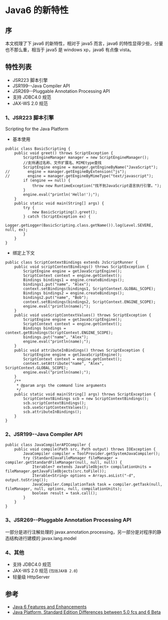 # Java6 的新特性

## 序

本文梳理了下 java6 的新特性，相对于 java5 而言，java6 的特性显得少些，分量也不那么重，相当于 java5 是 windows xp，java6 有点像 vista。

## 特性列表

- JSR223 脚本引擎
- JSR199--Java Compiler API
- JSR269--Pluggable Annotation Processing API
- 支持 JDBC4.0 规范
- JAX-WS 2.0 规范

### 1、JSR223 脚本引擎

Scripting for the Java Platform

- 基本使用

```
public class BasicScripting {
    public void greet() throws ScriptException {
        ScriptEngineManager manager = new ScriptEngineManager();
        //支持通过名称、文件扩展名、MIMEtype查找
        ScriptEngine engine = manager.getEngineByName("JavaScript");
//        engine = manager.getEngineByExtension("js");
//        engine = manager.getEngineByMimeType("text/javascript");
        if (engine == null) {
            throw new RuntimeException("找不到JavaScript语言执行引擎。");
        }
        engine.eval("println('Hello!');");
    }
    public static void main(String[] args) {
        try {
            new BasicScripting().greet();
        } catch (ScriptException ex) {
            Logger.getLogger(BasicScripting.class.getName()).log(Level.SEVERE, null, ex);
        }
    }
}
```

- 绑定上下文

```
public class ScriptContextBindings extends JsScriptRunner {
    public void scriptContextBindings() throws ScriptException {
        ScriptEngine engine = getJavaScriptEngine();
        ScriptContext context = engine.getContext();
        Bindings bindings1 = engine.createBindings();
        bindings1.put("name", "Alex");
        context.setBindings(bindings1, ScriptContext.GLOBAL_SCOPE);
        Bindings bindings2 = engine.createBindings();
        bindings2.put("name", "Bob");
        context.setBindings(bindings2, ScriptContext.ENGINE_SCOPE);
        engine.eval("println(name);");
    }
    public void useScriptContextValues() throws ScriptException {
        ScriptEngine engine = getJavaScriptEngine();
        ScriptContext context = engine.getContext();
        Bindings bindings = context.getBindings(ScriptContext.ENGINE_SCOPE);
        bindings.put("name", "Alex");
        engine.eval("println(name);");
    }
    public void attributeInBindings() throws ScriptException {
        ScriptEngine engine = getJavaScriptEngine();
        ScriptContext context = engine.getContext();
        context.setAttribute("name", "Alex", ScriptContext.GLOBAL_SCOPE);
        engine.eval("println(name);");
    }
    /**
     * @param args the command line arguments
     */
    public static void main(String[] args) throws ScriptException {
        ScriptContextBindings scb = new ScriptContextBindings();
        scb.scriptContextBindings();
        scb.useScriptContextValues();
        scb.attributeInBindings();
    }
}
```

### 2、JSR199--Java Compiler API

```
public class JavaCompilerAPICompiler {
    public void compile(Path src, Path output) throws IOException {
        JavaCompiler compiler = ToolProvider.getSystemJavaCompiler();
        try (StandardJavaFileManager fileManager = compiler.getStandardFileManager(null, null, null)) {
            Iterable<? extends JavaFileObject> compilationUnits = fileManager.getJavaFileObjects(src.toFile());
            Iterable<String> options = Arrays.asList("-d", output.toString());
            JavaCompiler.CompilationTask task = compiler.getTask(null, fileManager, null, options, null, compilationUnits);
            boolean result = task.call();
        }
    }
}
```

### 3、JSR269--Pluggable Annotation Processing API

一部分是进行注解处理的 javax.annotation.processing，另一部分是对程序的静态结构进行建模的 javax.lang.model

### 4、其他

- 支持 JDBC4.0 规范
- JAX-WS 2.0 规范 (`包括JAXB 2.0`)
- 轻量级 HttpServer

## 参考

- [Java 6 Features and Enhancements](http://www.oracle.com/technetwork/java/javase/features-141434.html)
- [Java Platform, Standard Edition Differences between 5.0 fcs and 6 Beta](http://docs.oracle.com/cd/E17802_01/j2se/javase/6/jcp/beta/apidiffs/index-diffs.html)